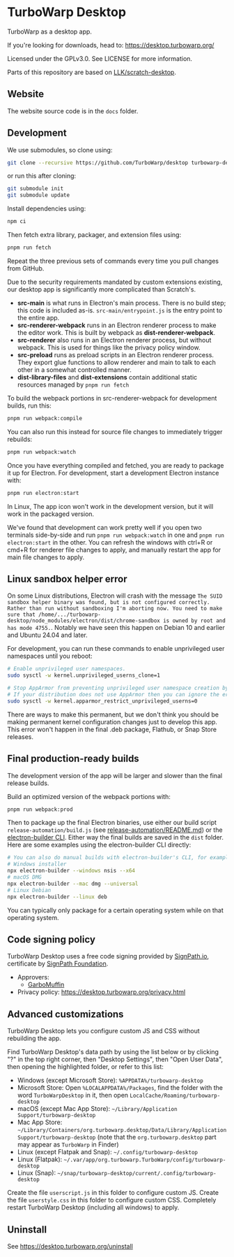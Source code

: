# TurboWarp Desktop

TurboWarp as a desktop app.

If you're looking for downloads, head to: https://desktop.turbowarp.org/

Licensed under the GPLv3.0. See LICENSE for more information.

Parts of this repository are based on [LLK/scratch-desktop](https://github.com/LLK/scratch-desktop).

## Website

The website source code is in the `docs` folder.

## Development

We use submodules, so clone using:

```bash
git clone --recursive https://github.com/TurboWarp/desktop turbowarp-desktop
```

or run this after cloning:

```bash
git submodule init
git submodule update
```

Install dependencies using:

```bash
npm ci
```

Then fetch extra library, packager, and extension files using:

```bash
pnpm run fetch
```

Repeat the three previous sets of commands every time you pull changes from GitHub.

Due to the security requirements mandated by custom extensions existing, our desktop app is significantly more complicated than Scratch's.

- **src-main** is what runs in Electron's main process. There is no build step; this code is included as-is. `src-main/entrypoint.js` is the entry point to the entire app.
- **src-renderer-webpack** runs in an Electron renderer process to make the editor work. This is built by webpack as **dist-renderer-webpack**.
- **src-renderer** also runs in an Electron renderer process, but without webpack. This is used for things like the privacy policy window.
- **src-preload** runs as preload scripts in an Electron renderer process. They export glue functions to allow renderer and main to talk to each other in a somewhat controlled manner.
- **dist-library-files** and **dist-extensions** contain additional static resources managed by `pnpm run fetch`

To build the webpack portions in src-renderer-webpack for development builds, run this:

```bash
pnpm run webpack:compile
```

You can also run this instead for source file changes to immediately trigger rebuilds:

```bash
pnpm run webpack:watch
```

Once you have everything compiled and fetched, you are ready to package it up for Electron. For development, start a development Electron instance with:

```bash
pnpm run electron:start
```

In Linux, The app icon won't work in the development version, but it will work in the packaged version.

We've found that development can work pretty well if you open two terminals side-by-side and run `pnpm run webpack:watch` in one and `pnpm run electron:start` in the other. You can refresh the windows with ctrl+R or cmd+R for renderer file changes to apply, and manually restart the app for main file changes to apply.

## Linux sandbox helper error

On some Linux distributions, Electron will crash with the message `The SUID sandbox helper binary was found, but is not configured correctly. Rather than run without sandboxing I'm aborting now. You need to make sure that /home/.../turbowarp-desktop/node_modules/electron/dist/chrome-sandbox is owned by root and has mode 4755.`. Notably we have seen this happen on Debian 10 and earlier and Ubuntu 24.04 and later.

For development, you can run these commands to enable unprivileged user namespaces until you reboot:

```bash
# Enable unprivileged user namespaces.
sudo sysctl -w kernel.unprivileged_userns_clone=1

# Stop AppArmor from preventing unprivileged user namespace creation by default.
# If your distribution does not use AppArmor then you can ignore the error.
sudo sysctl -w kernel.apparmor_restrict_unprivileged_userns=0
```

There are ways to make this permanent, but we don't think you should be making permanent kernel configuration changes just to develop this app. This error won't happen in the final .deb package, Flathub, or Snap Store releases.

## Final production-ready builds

The development version of the app will be larger and slower than the final release builds.

Build an optimized version of the webpack portions with:

```bash
pnpm run webpack:prod
```

Then to package up the final Electron binaries, use either our build script `release-automation/build.js` (see [release-automation/README.md](release-automation/README.md)) or the [electron-builder CLI](https://www.electron.build/cli). Either way the final builds are saved in the `dist` folder. Here are some examples using the electron-builder CLI directly:

```bash
# You can also do manual builds with electron-builder's CLI, for example:
# Windows installer
npx electron-builder --windows nsis --x64
# macOS DMG
npx electron-builder --mac dmg --universal
# Linux Debian
npx electron-builder --linux deb
```

You can typically only package for a certain operating system while on that operating system.

## Code signing policy

TurboWarp Desktop uses a free code signing provided by [SignPath.io](https://about.signpath.io/), certificate by [SignPath Foundation](https://signpath.org/).

- Approvers:
    - [GarboMuffin](https://github.com/GarboMuffin)
- Privacy policy: https://desktop.turbowarp.org/privacy.html

## Advanced customizations

TurboWarp Desktop lets you configure custom JS and CSS without rebuilding the app.

Find TurboWarp Desktop's data path by using the list below or by clicking "?" in the top right corner, then "Desktop Settings", then "Open User Data", then opening the highlighted folder, or refer to this list:

- Windows (except Microsoft Store): `%APPDATA%/turbowarp-desktop`
- Microsoft Store: Open `%LOCALAPPDATA%/Packages`, find the folder with the word `TurboWarpDesktop` in it, then open `LocalCache/Roaming/turbowarp-desktop`
- macOS (except Mac App Store): `~/Library/Application Support/turbowarp-desktop`
- Mac App Store: `~/Library/Containers/org.turbowarp.desktop/Data/Library/Application Support/turbowarp-desktop` (note that the `org.turbowarp.desktop` part may appear as `TurboWarp` in Finder)
- Linux (except Flatpak and Snap): `~/.config/turbowarp-desktop`
- Linux (Flatpak): `~/.var/app/org.turbowarp.TurboWarp/config/turbowarp-desktop`
- Linux (Snap): `~/snap/turbowarp-desktop/current/.config/turbowarp-desktop`

Create the file `userscript.js` in this folder to configure custom JS. Create the file `userstyle.css` in this folder to configure custom CSS. Completely restart TurboWarp Desktop (including all windows) to apply.

## Uninstall

See https://desktop.turbowarp.org/uninstall
